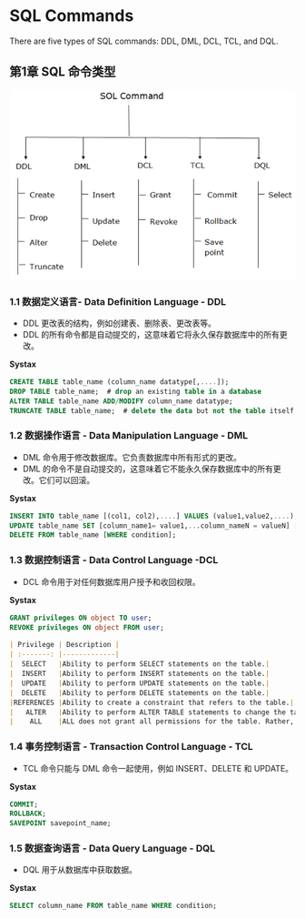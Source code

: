 # SQL Commands

There are five types of SQL commands: DDL, DML, DCL, TCL, and DQL.
<!--more-->

## 第1章 SQL 命令类型

![DBMS_SQL_Commands](https://raw.githubusercontent.com/goatup/blog-images/main/sql%20commands/20210714170456.png)

### 1.1 数据定义语言- Data Definition Language - DDL

- DDL 更改表的结构，例如创建表、删除表、更改表等。
- DDL 的所有命令都是自动提交的，这意味着它将永久保存数据库中的所有更改。

**Systax**

```sql
CREATE TABLE table_name (column_name datatype[,....]);
DROP TABLE table_name;	# drop an existing table in a database
ALTER TABLE table_name ADD/MODIFY column_name datatype;
TRUNCATE TABLE table_name;	# delete the data but not the table itself
```

### 1.2 数据操作语言 - Data Manipulation Language - DML

- DML 命令用于修改数据库。它负责数据库中所有形式的更改。
- DML 的命令不是自动提交的，这意味着它不能永久保存数据库中的所有更改。它们可以回滚。

**Systax**

```sql
INSERT INTO table_name [(col1, col2),....] VALUES (value1,value2,....);
UPDATE table_name SET [column_name1= value1,...column_nameN = valueN] [WHERE CONDITION]
DELETE FROM table_name [WHERE condition];  
```

### 1.3 数据控制语言 - Data Control Language -DCL

- DCL 命令用于对任何数据库用户授予和收回权限。

**Systax**

```sql
GRANT privileges ON object TO user;
REVOKE privileges ON object FROM user;
```

```markdown
| Privilege | Description |
| :-------: |-------------|
|  SELECT   |Ability to perform SELECT statements on the table.|
|  INSERT   |Ability to perform INSERT statements on the table.|
|  UPDATE   |Ability to perform UPDATE statements on the table.|
|  DELETE   |Ability to perform DELETE statements on the table.|
|REFERENCES |Ability to create a constraint that refers to the table.|
|   ALTER   |Ability to perform ALTER TABLE statements to change the table definition.|
|    ALL    |ALL does not grant all permissions for the table. Rather, it grants the ANSI-92 permissions which are SELECT, INSERT, UPDATE, DELETE, and REFERENCES.|
```

### 1.4 事务控制语言 - Transaction Control Language - TCL

- TCL 命令只能与 DML 命令一起使用，例如 INSERT、DELETE 和 UPDATE。

**Systax**

```sql
COMMIT;
ROLLBACK;
SAVEPOINT savepoint_name;
```

### 1.5 数据查询语言 - Data Query Language - DQL

- DQL 用于从数据库中获取数据。

**Systax**

```sql
SELECT column_name FROM table_name WHERE condition;
```


